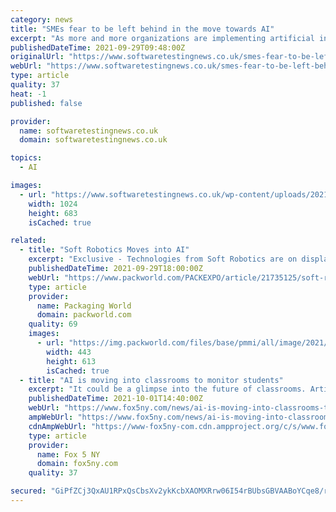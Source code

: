 ```yaml
---
category: news
title: "SMEs fear to be left behind in the move towards AI"
excerpt: "As more and more organizations are implementing artificial intelligence (AI) and automation, there are still concerns over Small and Mediums-sized Enterprises (SMEs) getting left behind. Indeed, according to a study by Opinuim,"
publishedDateTime: 2021-09-29T09:48:00Z
originalUrl: "https://www.softwaretestingnews.co.uk/smes-fear-to-be-left-behind-in-the-move-towards-ai/"
webUrl: "https://www.softwaretestingnews.co.uk/smes-fear-to-be-left-behind-in-the-move-towards-ai/"
type: article
quality: 37
heat: -1
published: false

provider:
  name: softwaretestingnews.co.uk
  domain: softwaretestingnews.co.uk

topics:
  - AI

images:
  - url: "https://www.softwaretestingnews.co.uk/wp-content/uploads/2021/09/pawel-czerwinski-7LoWpCOAn6k-unsplash-1024x683.jpg"
    width: 1024
    height: 683
    isCached: true

related:
  - title: "Soft Robotics Moves into AI"
    excerpt: "Exclusive - Technologies from Soft Robotics are on display across the show floor on robotic systems at BCA (Booth SU-7155/7156), Fanuc (Booth C-1441), Harpak-Ulma (Boot"
    publishedDateTime: 2021-09-29T18:00:00Z
    webUrl: "https://www.packworld.com/PACKEXPO/article/21735125/soft-robotics-moves-into-ai"
    type: article
    provider:
      name: Packaging World
      domain: packworld.com
    quality: 69
    images:
      - url: "https://img.packworld.com/files/base/pmmi/all/image/2021/09/Soft_Robotics.614bb12ec3cc1.png?auto=format%2Ccompress&fit=max&q=70&w=1200"
        width: 443
        height: 613
        isCached: true
  - title: "AI is moving into classrooms to monitor students"
    excerpt: "It could be a glimpse into the future of classrooms. Artificial intelligence is being incorporated into some classroom curriculums."
    publishedDateTime: 2021-10-01T14:40:00Z
    webUrl: "https://www.fox5ny.com/news/ai-is-moving-into-classrooms-to-monitor-students"
    ampWebUrl: "https://www.fox5ny.com/news/ai-is-moving-into-classrooms-to-monitor-students.amp"
    cdnAmpWebUrl: "https://www-fox5ny-com.cdn.ampproject.org/c/s/www.fox5ny.com/news/ai-is-moving-into-classrooms-to-monitor-students.amp"
    type: article
    provider:
      name: Fox 5 NY
      domain: fox5ny.com
    quality: 37

secured: "GiPfZCj3QxAU1RPxQsCbsXv2ykKcbXAOMXRrw06I54rBUbsGBVAABoYCqe8/r7UXc6RMiqXe93Rr0l2p45Ar2UEw8Lfg2gbdqMdUoTHQzjvdlOQVnLTzngK9q3IhM9N/q+anl8I1pT1wEDM29ZXylYnrMAHwMInALUM0chmg0ZOjjFv14MtXSU3Bye2opbJaF4zZ6Lv/5TP9Urh095R4EcUtBT+aH+PkbNCqYwSP830X/oQIngL4eT4zO+pvu+mazY0JAQVV6X9cBer8hOF967K4HswDCBZit+hjZIN00Gvawlg3HCmxC8fcKw0C8Mieh7FDtXVaLUN74Ce2siYl2Z5P9X6igTAcGjqhSPElouo=;bHHMkW2mpiKSFw6uajXhDQ=="
---
```


